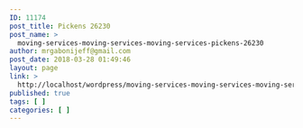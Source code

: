 ```yaml
---
ID: 11174
post_title: Pickens 26230
post_name: >
  moving-services-moving-services-moving-services-pickens-26230
author: mrgabonijeff@gmail.com
post_date: 2018-03-28 01:49:46
layout: page
link: >
  http://localhost/wordpress/moving-services-moving-services-moving-services-pickens-26230/
published: true
tags: [ ]
categories: [ ]
---
```

